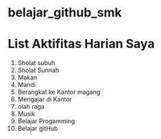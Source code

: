 # belajar_github_smk
# List Aktifitas Harian Saya
1. Sholat subuh
2. Sholat Sunnah
3. Makan
4. Mandi
5. Berangkat ke Kantor magang
6. Mengajar di Kantor
7. olah raga
8. Musik
9. Belajar Progamming
10. Belajar gitHub
